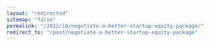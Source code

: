 ```yaml
---
layout: "redirected"
sitemap: "false"
permalink: "/2012/10/negotiate-a-better-startup-equity-package/"
redirect_to: "/post/negotiate-a-better-startup-equity-package"
---
```




